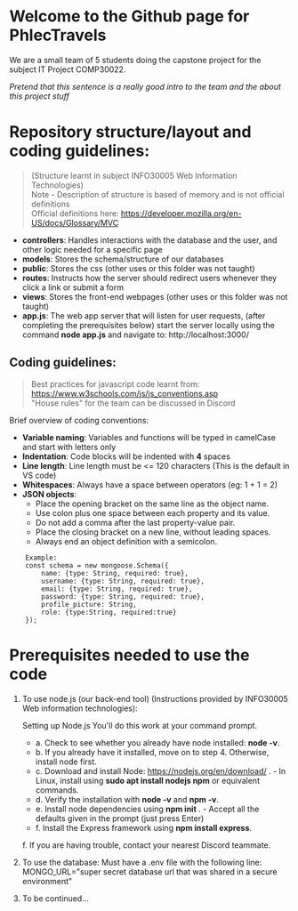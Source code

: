 # Welcome to the Github page for PhlecTravels

We are a small team of 5 students doing the capstone project for the subject IT Project COMP30022.

*Pretend that this sentence is a really good intro to the team and the about this project stuff*

# Repository structure/layout and coding guidelines: 
> (Structure learnt in subject INFO30005 Web Information Technologies)\
> Note - Description of structure is based of memory and is not official definitions  
> Official definitions here: https://developer.mozilla.org/en-US/docs/Glossary/MVC
* **controllers**: Handles interactions with the database and the user, and other logic needed for a specific page
* **models**:  Stores the schema/structure of our databases
* **public**:  Stores the css (other uses or this folder was not taught)
* **routes**: Instructs how the server should redirect users whenever they click a link or submit a form
* **views**: Stores the front-end webpages (other uses or this folder was not taught)
* **app.js**: The web app server that will listen for user requests, (after completing the prerequisites below) start 
the server locally using the command **node app.js** and navigate to: http://localhost:3000/

## Coding guidelines:
> Best practices for javascript code learnt from: https://www.w3schools.com/js/js_conventions.asp \
> "House rules" for the team can be discussed in Discord

Brief overview of coding conventions:
 * **Variable naming**: Variables and functions will be typed in camelCase and start with letters only
 * **Indentation**: Code blocks will be indented with **4** spaces
 * **Line length**: Line length must be <= 120 characters (This is the default in VS code)
 * **Whitespaces**: Always have a space between operators (eg: 1 + 1 = 2)
 * **JSON objects**: 
    * Place the opening bracket on the same line as the object name.
    * Use colon plus one space between each property and its value.
    * Do not add a comma after the last property-value pair.
    * Place the closing bracket on a new line, without leading spaces.
    * Always end an object definition with a semicolon.

```
    Example:
    const schema = new mongoose.Schema({ 
        name: {type: String, required: true},
        username: {type: String, required: true},
        email: {type: String, required: true},
        password: {type: String, required: true},
        profile_picture: String,
        role: {type:String, required:true}
    });
```

# Prerequisites needed to use the code

1. To use node.js (our back-end tool) (Instructions provided by INFO30005 Web information technologies):

    Setting up Node.js
    You'll do this work at your command prompt.
    * a. Check to see whether you already have node installed: **node -v**.
    * b. If you already have it installed, move on to step 4. Otherwise, install node first.
    * c. Download and install Node: https://nodejs.org/en/download/ .
            - In Linux, install using **sudo apt install nodejs npm** or equivalent commands.
    * d. Verify the installation with **node -v** and **npm -v**.
    * e. Install node dependencies using **npm init** .
            - Accept all the defaults given in the prompt (just press Enter)
    * f. Install the Express framework using **npm install express**. 

    f. If you are having trouble, contact your nearest Discord teammate.

2. To use the database: Must have a .env file with the following line:
MONGO_URL="super secret database url that was shared in a secure environment" 

3. To be continued...

